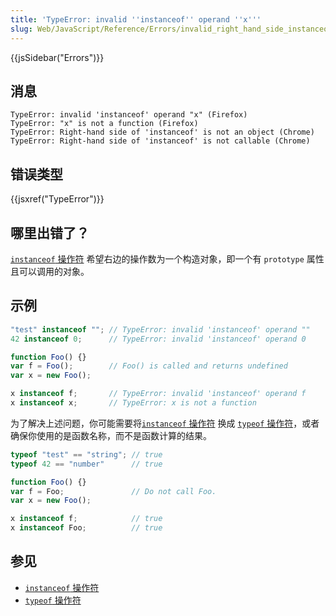 ```yaml
---
title: 'TypeError: invalid ''instanceof'' operand ''x'''
slug: Web/JavaScript/Reference/Errors/invalid_right_hand_side_instanceof_operand
---
```


{{jsSidebar("Errors")}}

## 消息

```plain
TypeError: invalid 'instanceof' operand "x" (Firefox)
TypeError: "x" is not a function (Firefox)
TypeError: Right-hand side of 'instanceof' is not an object (Chrome)
TypeError: Right-hand side of 'instanceof' is not callable (Chrome)
```

## 错误类型

{{jsxref("TypeError")}}

## 哪里出错了？

[`instanceof` 操作符](/zh-CN/docs/Web/JavaScript/Reference/Operators/instanceof) 希望右边的操作数为一个构造对象，即一个有 `prototype` 属性且可以调用的对象。

## 示例

```js example-bad
"test" instanceof ""; // TypeError: invalid 'instanceof' operand ""
42 instanceof 0;      // TypeError: invalid 'instanceof' operand 0

function Foo() {}
var f = Foo();        // Foo() is called and returns undefined
var x = new Foo();

x instanceof f;       // TypeError: invalid 'instanceof' operand f
x instanceof x;       // TypeError: x is not a function
```

为了解决上述问题，你可能需要将[`instanceof` 操作符](/zh-CN/docs/Web/JavaScript/Reference/Operators/instanceof) 换成 [`typeof` 操作符](/zh-CN/docs/Web/JavaScript/Reference/Operators/typeof)，或者确保你使用的是函数名称，而不是函数计算的结果。

```js example-good
typeof "test" == "string"; // true
typeof 42 == "number"      // true

function Foo() {}
var f = Foo;               // Do not call Foo.
var x = new Foo();

x instanceof f;            // true
x instanceof Foo;          // true
```

## 参见

- [`instanceof` 操作符](/zh-CN/docs/Web/JavaScript/Reference/Operators/instanceof)
- [`typeof` 操作符](/zh-CN/docs/Web/JavaScript/Reference/Operators/typeof)
